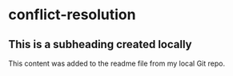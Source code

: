 # conflict-resolution


## This is a subheading created locally
This content was added to the readme file from my local Git repo.